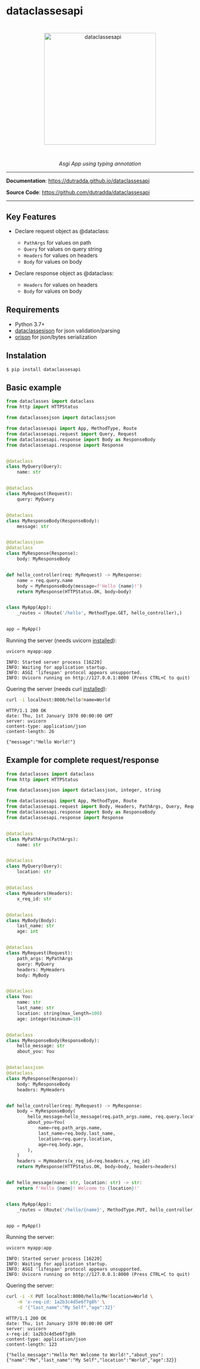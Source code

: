 # dataclassesapi

<p align="center" style="margin: 3em">
  <a href="https://github.com/dutradda/dataclassesapi">
    <img src="https://dutradda.github.io/dataclassesapi/dataclassesapi.svg" alt="dataclassesapi" width="300"/>
  </a>
</p>

<p align="center">
    <em>Asgi App using typing annotation</b></em>
</p>

---

**Documentation**: <a href="https://dutradda.github.io/dataclassesapi" target="_blank">https://dutradda.github.io/dataclassesapi</a>

**Source Code**: <a href="https://github.com/dutradda/dataclassesapi" target="_blank">https://github.com/dutradda/dataclassesapi</a>

---


## Key Features

- Declare request object as @dataclass:
    + `PathArgs` for values on path
    + `Query` for values on query string
    + `Headers` for values on headers
    + `Body` for values on body

- Declare response object as @dataclass:
    + `Headers` for values on headers
    + `Body` for values on body


## Requirements

 - Python 3.7+
 - [dataclassesjson](https://github.com/ijl/orjson) for json validation/parsing
 - [orjson](https://github.com/ijl/orjson) for json/bytes serialization


## Instalation
```
$ pip install dataclassesapi
```


## Basic example

```python
from dataclasses import dataclass
from http import HTTPStatus

from dataclassesjson import dataclassjson

from dataclassesapi import App, MethodType, Route
from dataclassesapi.request import Query, Request
from dataclassesapi.response import Body as ResponseBody
from dataclassesapi.response import Response


@dataclass
class MyQuery(Query):
    name: str


@dataclass
class MyRequest(Request):
    query: MyQuery


@dataclass
class MyResponseBody(ResponseBody):
    message: str


@dataclassjson
@dataclass
class MyResponse(Response):
    body: MyResponseBody


def hello_controller(req: MyRequest) -> MyResponse:
    name = req.query.name
    body = MyResponseBody(message=f'Hello {name}!')
    return MyResponse(HTTPStatus.OK, body=body)


class MyApp(App):
    _routes = (Route('/hello', MethodType.GET, hello_controller),)


app = MyApp()

```

Running the server (needs uvicorn [installed](https://www.uvicorn.org)):

```bash
uvicorn myapp:app

```

```
INFO: Started server process [16220]
INFO: Waiting for application startup.
INFO: ASGI 'lifespan' protocol appears unsupported.
INFO: Uvicorn running on http://127.0.0.1:8000 (Press CTRL+C to quit)

```

Quering the server (needs curl [installed](https://curl.haxx.se/docs/install.html)):

```bash
curl -i localhost:8000/hello?name=World

```

```
HTTP/1.1 200 OK
date: Thu, 1st January 1970 00:00:00 GMT
server: uvicorn
content-type: application/json
content-length: 26

{"message":"Hello World!"}

```


## Example for complete request/response

```python
from dataclasses import dataclass
from http import HTTPStatus

from dataclassesjson import dataclassjson, integer, string

from dataclassesapi import App, MethodType, Route
from dataclassesapi.request import Body, Headers, PathArgs, Query, Request
from dataclassesapi.response import Body as ResponseBody
from dataclassesapi.response import Response


@dataclass
class MyPathArgs(PathArgs):
    name: str


@dataclass
class MyQuery(Query):
    location: str


@dataclass
class MyHeaders(Headers):
    x_req_id: str


@dataclass
class MyBody(Body):
    last_name: str
    age: int


@dataclass
class MyRequest(Request):
    path_args: MyPathArgs
    query: MyQuery
    headers: MyHeaders
    body: MyBody


@dataclass
class You:
    name: str
    last_name: str
    location: string(max_length=100)
    age: integer(minimum=18)


@dataclass
class MyResponseBody(ResponseBody):
    hello_message: str
    about_you: You


@dataclassjson
@dataclass
class MyResponse(Response):
    body: MyResponseBody
    headers: MyHeaders


def hello_controller(req: MyRequest) -> MyResponse:
    body = MyResponseBody(
        hello_message=hello_message(req.path_args.name, req.query.location),
        about_you=You(
            name=req.path_args.name,
            last_name=req.body.last_name,
            location=req.query.location,
            age=req.body.age,
        ),
    )
    headers = MyHeaders(x_req_id=req.headers.x_req_id)
    return MyResponse(HTTPStatus.OK, body=body, headers=headers)


def hello_message(name: str, location: str) -> str:
    return f'Hello {name}! Welcome to {location}!'


class MyApp(App):
    _routes = (Route('/hello/{name}', MethodType.PUT, hello_controller),)


app = MyApp()

```

Running the server:

```bash
uvicorn myapp:app

```

```
INFO: Started server process [16220]
INFO: Waiting for application startup.
INFO: ASGI 'lifespan' protocol appears unsupported.
INFO: Uvicorn running on http://127.0.0.1:8000 (Press CTRL+C to quit)

```

Quering the server:

```bash
curl -i -X PUT localhost:8000/hello/Me?location=World \
    -H 'x-req-id: 1a2b3c4d5e6f7g8h' \
    -d '{"last_name":"My Self","age":32}'

```

```
HTTP/1.1 200 OK
date: Thu, 1st January 1970 00:00:00 GMT
server: uvicorn
x-req-id: 1a2b3c4d5e6f7g8h
content-type: application/json
content-length: 123

{"hello_message":"Hello Me! Welcome to World!","about_you":{"name":"Me","last_name":"My Self","location":"World","age":32}}

```
